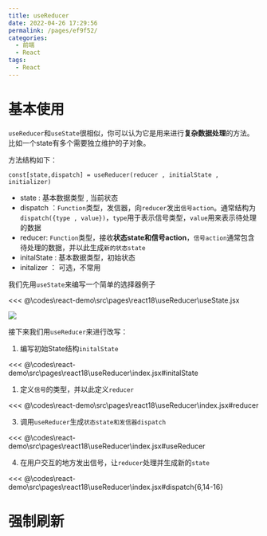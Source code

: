 ```yaml
---
title: useReducer
date: 2022-04-26 17:29:56
permalink: /pages/ef9f52/
categories:
  - 前端
  - React
tags:
  - React
---
```


# 基本使用

`useReducer`和`useState`很相似，你可以认为它是用来进行**复杂数据处理**的方法。比如一个state有多个需要独立维护的子对象。

方法结构如下：

`const[state,dispatch] = useReducer(reducer , initialState , initializer)`

- state : 基本数据类型 , 当前状态
- dispatch ：`Function`类型，发信器，向`reducer`发出`信号action`。通常结构为`dispatch({type , value})`，`type`用于表示信号类型，`value`用来表示待处理的数据
- reducer: `Function`类型，接收**状态state和信号action**，`信号action`通常包含待处理的数据，并以此生成`新的状态state`
- initalState : 基本数据类型，初始状态
- initalizer ： 可选，不常用

我们先用`useState`来编写一个简单的选择器例子

<<< @\codes\react-demo\src\pages\react18\useReducer\useState.jsx

![](https://linyc.oss-cn-beijing.aliyuncs.com/useState.gif)

接下来我们用`useReducer`来进行改写：

1. 编写初始State结构`initalState`

<<< @\codes\react-demo\src\pages\react18\useReducer\index.jsx#initalState

1. 定义`信号`的类型，并以此定义`reducer`

<<< @\codes\react-demo\src\pages\react18\useReducer\index.jsx#reducer

3. 调用`useReducer`生成`状态state和发信器dispatch`

<<< @\codes\react-demo\src\pages\react18\useReducer\index.jsx#useReducer

4. 在用户交互的地方发出信号，让`reducer`处理并生成新的`state`

<<< @\codes\react-demo\src\pages\react18\useReducer\index.jsx#dispatch{6,14-16}

# 强制刷新